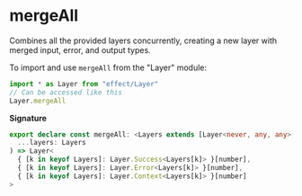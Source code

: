 # mergeAll

Combines all the provided layers concurrently, creating a new layer with merged input, error, and output types.

To import and use `mergeAll` from the "Layer" module:

```ts
import * as Layer from "effect/Layer"
// Can be accessed like this
Layer.mergeAll
```

**Signature**

```ts
export declare const mergeAll: <Layers extends [Layer<never, any, any>, ...Array<Layer<never, any, any>>]>(
  ...layers: Layers
) => Layer<
  { [k in keyof Layers]: Layer.Success<Layers[k]> }[number],
  { [k in keyof Layers]: Layer.Error<Layers[k]> }[number],
  { [k in keyof Layers]: Layer.Context<Layers[k]> }[number]
>
```

